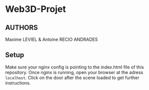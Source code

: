 # Web3D-Projet

## AUTHORS
Maxime LEVIEL & Antoine RECIO ANDRADES

## Setup

Make sure your nginx config is pointing to the index.html file of this repository.
Once nginx is running, open your browser at the adress ```localhost```.
Click on the door after the scene loaded to get further instructions.